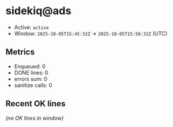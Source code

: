 # sidekiq@ads

- Active: `active`
- Window: `2025-10-05T15:45:32Z` → `2025-10-05T15:50:32Z` (UTC)

## Metrics
- Enqueued: 0
- DONE lines: 0
- errors sum: 0
- sanitize calls: 0

## Recent OK lines
_(no OK lines in window)_
